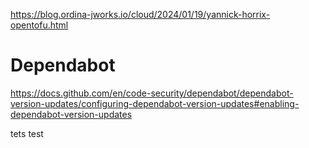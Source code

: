 https://blog.ordina-jworks.io/cloud/2024/01/19/yannick-horrix-opentofu.html

# Dependabot
https://docs.github.com/en/code-security/dependabot/dependabot-version-updates/configuring-dependabot-version-updates#enabling-dependabot-version-updates

tets
test
